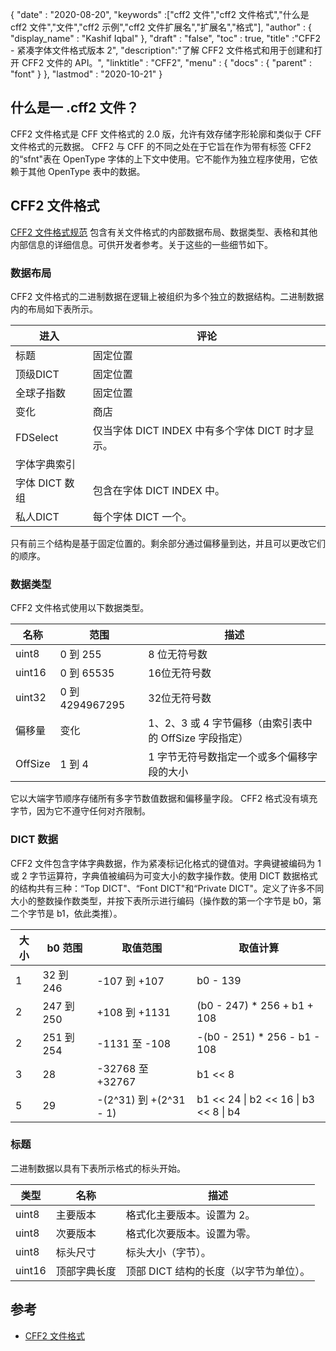 {
  "date" : "2020-08-20",
  "keywords" :["cff2 文件","cff2 文件格式","什么是 cff2 文件","文件","cff2 示例","cff2 文件扩展名","扩展名","格式"],
  "author" : {
    "display_name" : "Kashif Iqbal"
},
  "draft" : "false",
  "toc" : true,
  "title" :"CFF2 - 紧凑字体文件格式版本 2",
  "description":"了解 CFF2 文件格式和用于创建和打开 CFF2 文件的 API。",
  "linktitle" : "CFF2",
  "menu" : {
    "docs" : {
      "parent" : "font"
}
},
  "lastmod" : "2020-10-21"
}

## 什么是一 .cff2 文件？

CFF2 文件格式是 CFF 文件格式的 2.0 版，允许有效存储字形轮廓和类似于 CFF 文件格式的元数据。 CFF2 与 CFF 的不同之处在于它旨在作为带有标签 CFF2 的“sfnt"表在 OpenType 字体的上下文中使用。它不能作为独立程序使用，它依赖于其他 OpenType 表中的数据。

## CFF2 文件格式

[CFF2 文件格式规范](https://learn.microsoft.com/en-us/typography/opentype/spec/cff2) 包含有关文件格式的内部数据布局、数据类型、表格和其他内部信息的详细信息。可供开发者参考。关于这些的一些细节如下。

### 数据布局

CFF2 文件格式的二进制数据在逻辑上被组织为多个独立的数据结构。二进制数据内的布局如下表所示。

|进入 |评论|
---|---|
|标题 |固定位置|
|顶级DICT|固定位置|
|全球子指数|固定位置|
|变化 |商店|
|FDSelect |仅当字体 DICT INDEX 中有多个字体 DICT 时才显示。|
|字体字典索引 ||
|字体 DICT 数组|包含在字体 DICT INDEX 中。|
|私人DICT|每个字体 DICT 一个。|

只有前三个结构是基于固定位置的。剩余部分通过偏移量到达，并且可以更改它们的顺序。

### 数据类型

CFF2 文件格式使用以下数据类型。

|名称 |范围 |描述|
---|---|---|
|uint8 |0 到 255 |8 位无符号数|
|uint16 |0 到 65535| 16位无符号数|
|uint32 |0 到 4294967295| 32位无符号数|
|偏移量|变化| 1、2、3 或 4 字节偏移（由索引表中的 OffSize 字段指定）|
|OffSize |1 到 4| 1 字节无符号数指定一个或多个偏移字段的大小|

它以大端字节顺序存储所有多字节数值数据和偏移量字段。 CFF2 格式没有填充字节，因为它不遵守任何对齐限制。

### DICT 数据

CFF2 文件包含字体字典数据，作为紧凑标记化格式的键值对。字典键被编码为 1 或 2 字节运算符，字典值被编码为可变大小的数字操作数。使用 DICT 数据格式的结构共有三种：“Top DICT"、“Font DICT"和“Private DICT"。定义了许多不同大小的整数操作数类型，并按下表所示进行编码（操作数的第一个字节是 b0，第二个字节是 b1，依此类推）。

|大小 |b0 范围 |取值范围 |取值计算|
---|---|---|---|
|1 |32 到 246| -107 到 +107 |b0 - 139|
|2 |247 到 250| +108 到 +1131 |(b0 - 247) * 256 + b1 + 108|
|2 |251 到 254| -1131 至 -108| -(b0 - 251) * 256 - b1 - 108|
|3 |28| -32768 至 +32767| b1 << 8 | b2|
|5 |29| -(2^31) 到 +(2^31 - 1)| b1 << 24 \| b2 << 16 \| b3 << 8 \| b4|

### 标题

二进制数据以具有下表所示格式的标头开始。

|类型 |名称 |描述|
---|---|---|
|uint8|主要版本|格式化主要版本。设置为 2。|
|uint8|次要版本|格式化次要版本。设置为零。|
|uint8|标头尺寸|标头大小（字节）。|
|uint16|顶部字典长度|顶部 DICT 结构的长度（以字节为单位）。|

## 参考

* [CFF2 文件格式](https://learn.microsoft.com/en-us/typography/opentype/spec/cff2)

